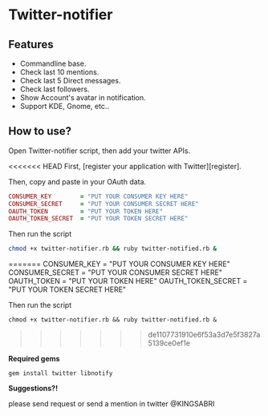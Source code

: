 Twitter-notifier
================


Features
---------
* Commandline base.
* Check last 10 mentions.
* Check last 5 Direct messages.
* Check last followers.
* Show Account's avatar in notification.
* Support KDE, Gnome, etc..


How to use?
--------------
Open Twitter-notifier script, then add your twitter APIs.

<<<<<<< HEAD
First, [register your application with Twitter][register].

Then, copy and paste in your OAuth data.

```ruby
CONSUMER_KEY        = "PUT YOUR CONSUMER KEY HERE"
CONSUMER_SECRET     = "PUT YOUR CONSUMER SECRET HERE"
OAUTH_TOKEN         = "PUT YOUR TOKEN HERE"
OAUTH_TOKEN_SECRET  = "PUT YOUR TOKEN SECRET HERE"
```

Then run the script
```bash
chmod +x twitter-notifier.rb && ruby twitter-notified.rb &
```
=======
    CONSUMER_KEY        = "PUT YOUR CONSUMER KEY HERE"
    CONSUMER_SECRET     = "PUT YOUR CONSUMER SECRET HERE"
    OAUTH_TOKEN         = "PUT YOUR TOKEN HERE"
    OAUTH_TOKEN_SECRET  = "PUT YOUR TOKEN SECRET HERE"


Then run the script

    chmod +x twitter-notifier.rb && ruby twitter-notified.rb &

>>>>>>> de1107731910e6f53a3d7e5f3827a5139ce0ef1e


**Required gems**

    gem install twitter libnotify



**Suggestions?!**

please send request or send a mention in twitter @KINGSABRI


